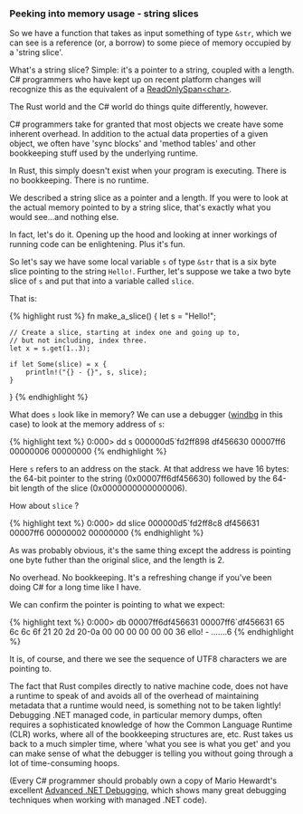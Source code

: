 ### Peeking into memory usage - string slices
So we have a function that takes as input something of type `&str`, which we can see is a reference (or, a borrow) to some piece of memory occupied by a 'string slice'.

What's a string slice? Simple: it's a pointer to a string, coupled with a length. C# programmers who have kept up on recent platform changes will recognize this as the equivalent of a [ReadOnlySpan\<char\>](https://docs.microsoft.com/en-us/dotnet/api/system.span-1?view=netcore-3.1).

The Rust world and the C# world do things quite differently, however.

C# programmers take for granted that most objects we create have some inherent overhead. In addition to the actual data properties of a given object, we often have 'sync blocks' and 'method tables' and other bookkeeping stuff used by the underlying runtime.

In Rust, this simply doesn't exist when your program is executing. There is no bookkeeping. There is no runtime.

We described a string slice as a pointer and a length. If you were to look at the actual memory pointed to by a string slice, that's exactly what you would see...and nothing else.

In fact, let's do it. Opening up the hood and looking at inner workings of running code can be enlightening. Plus it's fun.

So let's say we have some local variable `s` of type `&str` that is a six byte slice pointing to the string `Hello!`. Further, let's suppose we take a two byte slice of `s` and put that into a variable called `slice`.

That is:

{% highlight rust %}
fn make_a_slice() {
    let s = "Hello!";

    // Create a slice, starting at index one and going up to,
    // but not including, index three.
    let x = s.get(1..3);

    if let Some(slice) = x {
        println!("{} - {}", s, slice);
    }
}
{% endhighlight %}

What does `s` look like in memory? We can use a debugger ([windbg](https://docs.microsoft.com/en-us/archive/blogs/windbg/) in this case) to look at the memory address of `s`:

{% highlight text %}
0:000> dd s
000000d5`fd2ff898  df456630 00007ff6 00000006 00000000
{% endhighlight %}

Here `s` refers to an address on the stack. At that address we have 16 bytes: the 64-bit pointer to the string (0x00007ff6df456630) followed by the 64-bit length of the slice (0x0000000000000006).

How about `slice` ?

{% highlight text %}
0:000> dd slice
000000d5`fd2ff8c8  df456631 00007ff6 00000002 00000000
{% endhighlight %}

As was probably obvious, it's the same thing except the address is pointing one byte futher than the original slice, and the length is 2.

No overhead. No bookkeeping. It's a refreshing change if you've been doing C# for a long time like I have.

We can confirm the pointer is pointing to what we expect:

{% highlight text %}
0:000> db 00007ff6df456631
00007ff6`df456631  65 6c 6c 6f 21 20 2d 20-0a 00 00 00 00 00 00 36  ello! - .......6
{% endhighlight %}

It is, of course, and there we see the sequence of UTF8 characters we are pointing to.

The fact that Rust compiles directly to native machine code, does not have a runtime to speak of and avoids all of the overhead of maintaining metadata that a runtime would need, is something not to be taken lightly! Debugging .NET managed code, in particular memory dumps, often requires a sophisticated knowledge of how the Common Language Runtime (CLR) works, where all of the bookkeeping structures are, etc. Rust takes us back to a much simpler time, where 'what you see is what you get' and you can make sense of what the debugger is telling you without going through a lot of time-consuming hoops.

(Every C# programmer should probably own a copy of Mario Hewardt's excellent [Advanced .NET Debugging](https://www.amazon.com/Advanced-NET-Debugging-Mario-Hewardt/dp/0321578899), which shows many great debugging techniques when working with managed .NET code).